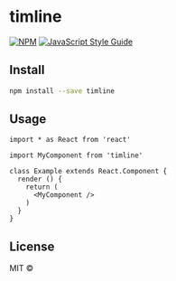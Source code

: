 # timline

> 

[![NPM](https://img.shields.io/npm/v/timline.svg)](https://www.npmjs.com/package/timline) [![JavaScript Style Guide](https://img.shields.io/badge/code_style-standard-brightgreen.svg)](https://standardjs.com)

## Install

```bash
npm install --save timline
```

## Usage

```tsx
import * as React from 'react'

import MyComponent from 'timline'

class Example extends React.Component {
  render () {
    return (
      <MyComponent />
    )
  }
}
```

## License

MIT © [](https://github.com/)
